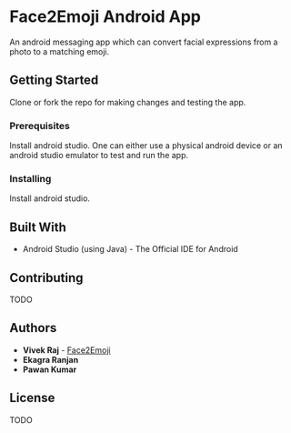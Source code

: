 # Face2Emoji Android App
An android messaging app which can convert facial expressions from a photo to a matching emoji.

## Getting Started

Clone or fork the repo for making changes and testing the app.

### Prerequisites

Install android studio. One can either use a physical android device or an android studio emulator to test and run the app. 


### Installing

Install android studio.

## Built With

* Android Studio (using Java) - The Official IDE for Android

## Contributing

TODO

## Authors

* **Vivek Raj**  - [Face2Emoji](https://github.com/codervivek/face2emoji_app/)
* **Ekagra Ranjan**
* **Pawan Kumar**

## License

TODO


